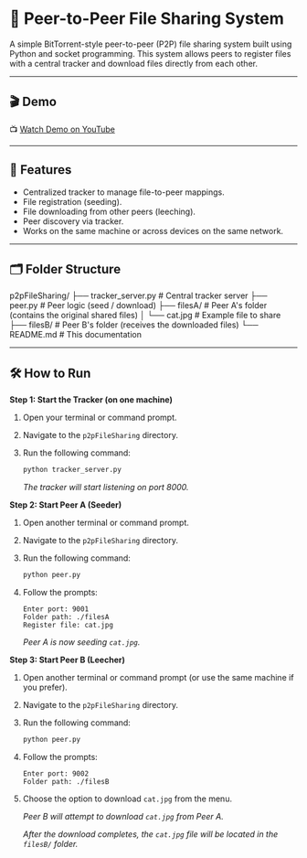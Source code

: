 # 📁 Peer-to-Peer File Sharing System

A simple BitTorrent-style peer-to-peer (P2P) file sharing system built using Python and socket programming. This system allows peers to register files with a central tracker and download files directly from each other.

---

## 🎬 Demo

📺 [Watch Demo on YouTube](https://youtu.be/qpsYcf7ZK3A)  


---

## 🚀 Features

- Centralized tracker to manage file-to-peer mappings.
- File registration (seeding).
- File downloading from other peers (leeching).
- Peer discovery via tracker.
- Works on the same machine or across devices on the same network.

---

## 🗂️ Folder Structure

p2pFileSharing/
├── tracker_server.py    # Central tracker server
├── peer.py              # Peer logic (seed / download)
├── filesA/             # Peer A's folder (contains the original shared files)
│   └── cat.jpg          # Example file to share
├── filesB/             # Peer B's folder (receives the downloaded files)
└── README.md           # This documentation


---

## 🛠️ How to Run

**Step 1: Start the Tracker (on one machine)**

1.  Open your terminal or command prompt.
2.  Navigate to the `p2pFileSharing` directory.
3.  Run the following command:

    ```bash
    python tracker_server.py
    ```

    *The tracker will start listening on port 8000.*

**Step 2: Start Peer A (Seeder)**

1.  Open another terminal or command prompt.
2.  Navigate to the `p2pFileSharing` directory.
3.  Run the following command:

    ```bash
    python peer.py
    ```

4.  Follow the prompts:

    ```
    Enter port: 9001
    Folder path: ./filesA
    Register file: cat.jpg
    ```

    *Peer A is now seeding `cat.jpg`.*

**Step 3: Start Peer B (Leecher)**

1.  Open another terminal or command prompt (or use the same machine if you prefer).
2.  Navigate to the `p2pFileSharing` directory.
3.  Run the following command:

    ```bash
    python peer.py
    ```

4.  Follow the prompts:

    ```
    Enter port: 9002
    Folder path: ./filesB
    ```

5.  Choose the option to download `cat.jpg` from the menu.

    *Peer B will attempt to download `cat.jpg` from Peer A.*

    *After the download completes, the `cat.jpg` file will be located in the `filesB/` folder.*
